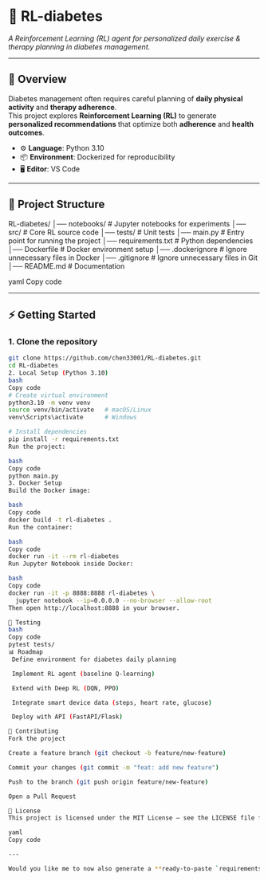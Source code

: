 # 📌 RL-diabetes
*A Reinforcement Learning (RL) agent for personalized daily exercise & therapy planning in diabetes management.*  

---

## 📖 Overview
Diabetes management often requires careful planning of **daily physical activity** and **therapy adherence**.  
This project explores **Reinforcement Learning (RL)** to generate **personalized recommendations** that optimize both **adherence** and **health outcomes**.  

- ⚙️ **Language**: Python 3.10  
- 📦 **Environment**: Dockerized for reproducibility  
- 🖥️ **Editor**: VS Code  

---

## 📂 Project Structure
RL-diabetes/
│── notebooks/ # Jupyter notebooks for experiments
│── src/ # Core RL source code
│── tests/ # Unit tests
│── main.py # Entry point for running the project
│── requirements.txt # Python dependencies
│── Dockerfile # Docker environment setup
│── .dockerignore # Ignore unnecessary files in Docker
│── .gitignore # Ignore unnecessary files in Git
│── README.md # Documentation

yaml
Copy code

---

## ⚡ Getting Started

### 1. Clone the repository
```bash
git clone https://github.com/chen33001/RL-diabetes.git
cd RL-diabetes
2. Local Setup (Python 3.10)
bash
Copy code
# Create virtual environment
python3.10 -m venv venv
source venv/bin/activate   # macOS/Linux
venv\Scripts\activate      # Windows

# Install dependencies
pip install -r requirements.txt
Run the project:

bash
Copy code
python main.py
3. Docker Setup
Build the Docker image:

bash
Copy code
docker build -t rl-diabetes .
Run the container:

bash
Copy code
docker run -it --rm rl-diabetes
Run Jupyter Notebook inside Docker:

bash
Copy code
docker run -it -p 8888:8888 rl-diabetes \
  jupyter notebook --ip=0.0.0.0 --no-browser --allow-root
Then open http://localhost:8888 in your browser.

🧪 Testing
bash
Copy code
pytest tests/
📊 Roadmap
 Define environment for diabetes daily planning

 Implement RL agent (baseline Q-learning)

 Extend with Deep RL (DQN, PPO)

 Integrate smart device data (steps, heart rate, glucose)

 Deploy with API (FastAPI/Flask)

🤝 Contributing
Fork the project

Create a feature branch (git checkout -b feature/new-feature)

Commit your changes (git commit -m "feat: add new feature")

Push to the branch (git push origin feature/new-feature)

Open a Pull Request

📜 License
This project is licensed under the MIT License – see the LICENSE file for details.

yaml
Copy code

---

Would you like me to now also generate a **ready-to-paste `requirements.txt` + `Dockerfile`** so your repo can actually be run (`python main.py` or `docker run`)?




